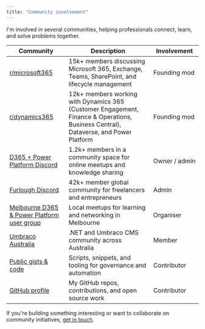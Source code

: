 ```yaml
---
title: "Community involvement"
---
```


I'm involved in several communities, helping professionals connect, learn, and solve problems together.

| Community | Description | Involvement |
|-----------|-------------|----------------|
| [r/microsoft365](https://old.reddit.com/r/microsoft365) | 15k+ members discussing Microsoft 365, Exchange, Teams, SharePoint, and lifecycle management | Founding&nbsp;mod |
| [r/dynamics365](https://old.reddit.com/r/dynamics365) | 12k+ members working with Dynamics 365 (Customer Engagement, Finance & Operations, Business Central), Dataverse, and Power Platform | Founding&nbsp;mod |
| [D365 + Power Platform Discord](https://discord.gg/sPSYyYgU39) | 1.2k+ members in a community space for online meetups and knowledge sharing | Owner&nbsp;/&nbsp;admin |
| [Furlough Discord](https://discord.gg/furlough) | 42k+ member global community for freelancers and entrepreneurs | Admin |
| [Melbourne D365 & Power Platform user group](https://www.meetup.com/d365-powerplatform-busapps-ug-mel-au/) | Local meetups for learning and networking in Melbourne | Organiser |
| [Umbraco Australia](https://www.meetup.com/australian-umbraco-meetups/) | .NET and Umbraco CMS community across Australia | Member |
| [Public gists & code](https://gist.github.com/alirobe/public?direction=desc&sort=updated) | Scripts, snippets, and tooling for governance and automation | Contributor |
| [GitHub profile](https://github.com/alirobe) | My GitHub repos, contributions, and open source work | Contributor |

If you're building something interesting or want to collaborate on community initiatives, [get in touch](/contact/).